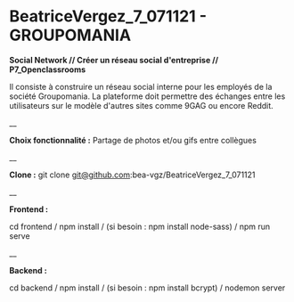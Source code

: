 # BeatriceVergez_7_071121 - GROUPOMANIA
**Social Network // Créer un réseau social d'entreprise // P7_Openclassrooms**

Il consiste à construire un réseau social interne pour les employés de la société Groupomania.
La plateforme doit permettre des échanges entre les utilisateurs sur le modèle d'autres sites comme 9GAG ou encore Reddit.

__

**Choix fonctionnalité :**
Partage de photos et/ou gifs entre collègues

__

**Clone :**
git clone git@github.com:bea-vgz/BeatriceVergez_7_071121

__

**Frontend :**

cd frontend /
npm install /
(si besoin : npm install node-sass) /
npm run serve

__

**Backend :**

cd backend /
npm install /
(si besoin : npm install bcrypt) /
nodemon server
